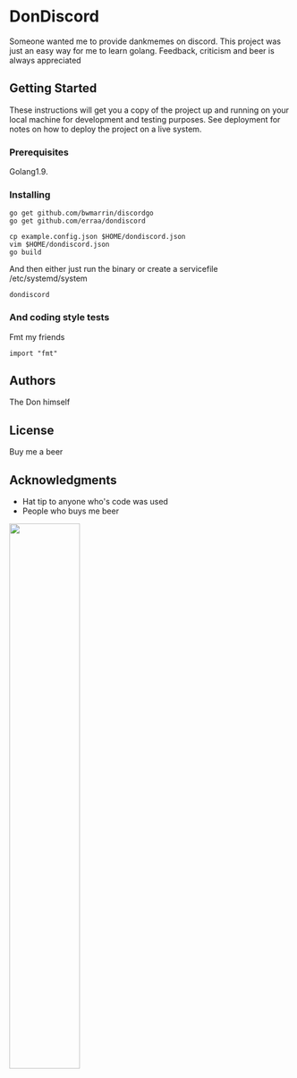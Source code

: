 # DonDiscord

Someone wanted me to provide dankmemes on discord.
This project was just an easy way for me to learn golang. Feedback, criticism and beer is always appreciated

## Getting Started

These instructions will get you a copy of the project up and running on your local machine for development and testing purposes. See deployment for notes on how to deploy the project on a live system.

### Prerequisites

Golang1.9.


### Installing

```
go get github.com/bwmarrin/discordgo
go get github.com/erraa/dondiscord

cp example.config.json $HOME/dondiscord.json
vim $HOME/dondiscord.json
go build
```

And then either just run the binary or create a servicefile /etc/systemd/system

```
dondiscord
```

### And coding style tests

Fmt my friends

```
import "fmt"
```

## Authors

The Don himself

## License

Buy me a beer

## Acknowledgments

* Hat tip to anyone who's code was used
* People who buys me beer

<img src="http://www.vipbacking.eu/midicovers/CR2169.jpg" width="50%" height="50%" >
